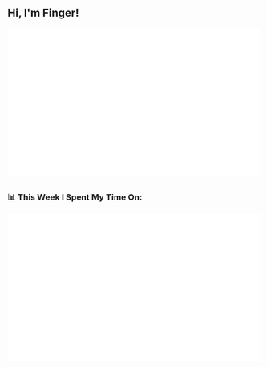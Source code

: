 <h2> Hi, I'm Finger!</h2>

<img align="right" src="https://raw.githubusercontent.com/spianmo/github-stats/master/generated/overview.svg#gh-light-mode-only">

<!-- <img align="right" height="160em" src="https://github-readme-stats-eight-theta.vercel.app/api/top-langs/?username=spianmo&layout=compact&langs_count=8&theme=algolia"/>	 -->
	
```go
package main

type Me struct {
	Name   string
	Job    string
	Code   string
	Skills string
}

func main() {
	me := &Me{
		Name:   "Finger",
		Job:    "Client-side Engineer",
		Code:   "Java, Kotlin, C#, Rust and C++ and Others",
		Skills: "Android, Security, Cross-platform client, NLP, CV, ASR ^o^",
	}
	_ = me
}
```


<h3>📊 This Week I Spent My Time On:</h3>
<img align='right' src="https://raw.githubusercontent.com/spianmo/github-stats/master/generated/languages.svg#gh-light-mode-only">

<!--START_SECTION:waka-->

```txt
Python                         12 hrs 31 mins  █████████████▓░░░░░░░░░░░   54.10 %
Kotlin                         7 hrs 42 mins   ████████▒░░░░░░░░░░░░░░░░   33.26 %
Text                           1 hr 22 mins    █▒░░░░░░░░░░░░░░░░░░░░░░░   05.94 %
Java                           25 mins         ▒░░░░░░░░░░░░░░░░░░░░░░░░   01.85 %
Bash                           14 mins         ▒░░░░░░░░░░░░░░░░░░░░░░░░   01.06 %
```

<!--END_SECTION:waka-->
